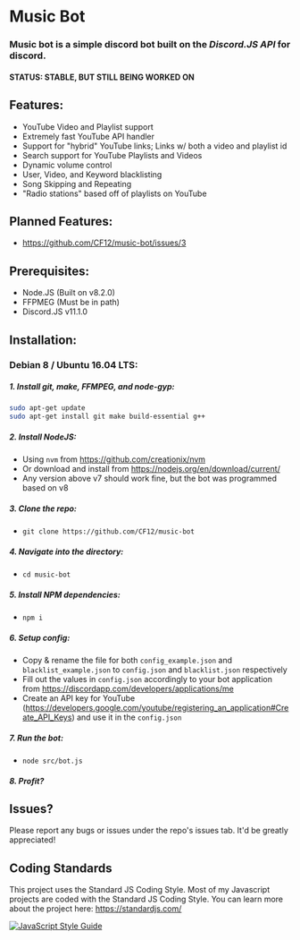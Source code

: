 # Music Bot
### Music bot is a simple discord bot built on the *Discord.JS API* for discord.

#### **STATUS: STABLE, BUT STILL BEING WORKED ON**

## Features:
 - YouTube Video and Playlist support
 - Extremely fast YouTube API handler
 - Support for "hybrid" YouTube links; Links w/ both a video and playlist id
 - Search support for YouTube Playlists and Videos
 - Dynamic volume control
 - User, Video, and Keyword blacklisting
 - Song Skipping and Repeating
 - "Radio stations" based off of playlists on YouTube

## Planned Features:
 - https://github.com/CF12/music-bot/issues/3

## Prerequisites:
 - Node.JS (Built on v8.2.0)
 - FFPMEG (Must be in path)
 - Discord.JS v11.1.0

## Installation:
### Debian 8 / Ubuntu 16.04 LTS:
##### 1. Install git, make, FFMPEG, and node-gyp:
  ```bash
  sudo apt-get update
  sudo apt-get install git make build-essential g++
  ```
##### 2. Install NodeJS:
  - Using `nvm` from https://github.com/creationix/nvm
  - Or download and install from https://nodejs.org/en/download/current/
  - Any version above v7 should work fine, but the bot was programmed based on v8
##### 3. Clone the repo: 
  - `git clone https://github.com/CF12/music-bot`
##### 4. Navigate into the directory: 
  - `cd music-bot`
##### 5. Install NPM dependencies: 
  - `npm i`
##### 6. Setup config:
  - Copy & rename the file for both `config_example.json` and `blacklist_example.json` to `config.json` and `blacklist.json` respectively
  - Fill out the values in `config.json` accordingly to your bot application from https://discordapp.com/developers/applications/me
  - Create an API key for YouTube (https://developers.google.com/youtube/registering_an_application#Create_API_Keys) and use it in the `config.json`
##### 7. Run the bot:
  - `node src/bot.js`
##### 8. Profit?

## Issues?
Please report any bugs or issues under the repo's issues tab. It'd be greatly appreciated!

## Coding Standards
This project uses the Standard JS Coding Style. Most of my Javascript projects are coded with the Standard JS Coding Style.
You can learn more about the project here: https://standardjs.com/

[![JavaScript Style Guide](https://cdn.rawgit.com/feross/standard/master/badge.svg)](https://github.com/feross/standard)
